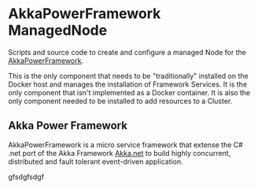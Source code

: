 # AkkaPowerFramework ManagedNode

Scripts and source code to create and configure a managed Node for the [AkkaPowerFramework](https://github.com/AkkaPowerFramework).

This is the only component that needs to be "traditionally" installed on the Docker host and manages the installation of Framework Services. It is the only component that isn't implemented as a Docker container. It is also the only component needed to be installed to add resources to a Cluster.

## Akka Power Framework

AkkaPowerFramework is a micro service framework that extense the C# .net port of the Akka Framework [Akka.net](https://getakka.net) to build highly concurrent, distributed and fault tolerant event-driven application.



gfsdgfsdgf
